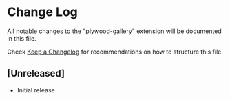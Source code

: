 # Change Log

All notable changes to the "plywood-gallery" extension will be documented in this file.

Check [Keep a Changelog](http://keepachangelog.com/) for recommendations on how to structure this file.



## [Unreleased]

- Initial release


